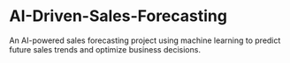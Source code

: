 # AI-Driven-Sales-Forecasting
An AI-powered sales forecasting project using machine learning to predict future sales trends and optimize business decisions.

